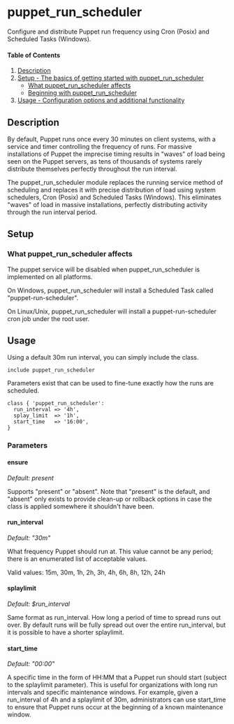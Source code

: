 # puppet\_run\_scheduler

Configure and distribute Puppet run frequency using Cron (Posix) and Scheduled Tasks (Windows).

#### Table of Contents

1. [Description](#description)
2. [Setup - The basics of getting started with puppet\_run\_scheduler](#setup)
    * [What puppet\_run\_scheduler affects](#what-puppet_run_scheduler-affects)
    * [Beginning with puppet\_run\_scheduler](#beginning-with-puppet_run_scheduler)
3. [Usage - Configuration options and additional functionality](#usage)

## Description

By default, Puppet runs once every 30 minutes on client systems, with a service and timer controlling the frequency of runs. For massive installations of Puppet the imprecise timing results in "waves" of load being seen on the Puppet servers, as tens of thousands of systems rarely distribute themselves perfectly throughout the run interval.

The puppet\_run\_scheduler module replaces the running service method of scheduling and replaces it with precise distribution of load using system schedulers, Cron (Posix) and Scheduled Tasks (Windows). This eliminates "waves" of load in massive installations, perfectly distributing activity through the run interval period.

## Setup

### What puppet\_run\_scheduler affects

The puppet service will be disabled when puppet\_run\_scheduler is implemented on all platforms.

On Windows, puppet\_run\_scheduler will install a Scheduled Task called "puppet-run-scheduler".

On Linux/Unix, puppet\_run\_scheduler will install a puppet-run-scheduler cron job under the root user.

## Usage

Using a default 30m run interval, you can simply include the class.

```puppet
include puppet_run_scheduler
```

Parameters exist that can be used to fine-tune exactly how the runs are scheduled.

```puppet
class { 'puppet_run_scheduler':
  run_interval => '4h',
  splay_limit  => '1h',
  start_time   => '16:00',
}
```

### Parameters

#### ensure

_Default: present_

Supports "present" or "absent". Note that "present" is the default, and "absent" only exists to provide clean-up or rollback options in case the class is applied somewhere it shouldn't have been.

#### run\_interval

_Default: "30m"_

What frequency Puppet should run at. This value cannot be any period; there is an enumerated list of acceptable values.

Valid values: 15m, 30m, 1h, 2h, 3h, 4h, 6h, 8h, 12h, 24h

#### splaylimit

_Default: $run\_interval_

Same format as run\_interval. How long a period of time to spread runs out over. By default runs will be fully spread out over the entire run\_interval, but it is possible to have a shorter splaylimit.

#### start\_time

_Default: "00:00"_

A specific time in the form of HH:MM that a Puppet run should start (subject to the splaylimit parameter). This is useful for organizations with long run intervals and specific maintenance windows. For example, given a run\_interval of 4h and a splaylimit of 30m, administrators can use start\_time to ensure that Puppet runs occur at the beginning of a known maintenance window.
